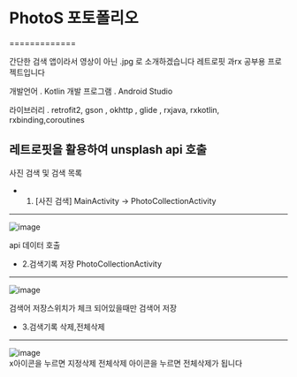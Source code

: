 # PhotoS 포토폴리오
=============
      
간단한 검색 앱이라서
영상이 아닌 .jpg 로 소개하겠습니다
레트로핏 과rx 공부용 프로젝트입니다
      
개발언어 . Kotlin
개발 프로그램 . Android Studio
     
라이브러리 . retrofit2, gson , okhttp , glide , rxjava, rxkotlin, rxbinding,coroutines
        
레트로핏을 활용하여 unsplash api 호출
-------------   


사진 검색 및 검색 목록 
    
 * 1. [사진 검색] MainActivity -> PhotoCollectionActivity    
-------------   
   
![image](https://im2.ezgif.com/tmp/ezgif-2-2d0899ea99d9.gif)
     
api 데이터 호출

     
* 2.검색기록 저장 PhotoCollectionActivity   
-------------         
![image](https://im2.ezgif.com/tmp/ezgif-2-58bc2f74bf22.gif)
      
검색어 저장스위치가 체크 되어있을때만 검색어 저장
       
* 3.검색기록 삭제,전체삭제
-------------          
![image](https://im2.ezgif.com/tmp/ezgif-2-9cb0b916f2b7.gif)      
x아이콘을 누르면 지정삭제 
전체삭제 아이콘을 누르면 전체삭제가 됩니다
